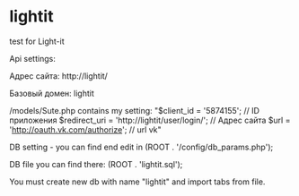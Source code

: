 # lightit
test for Light-it

Api settings:

Адрес сайта: http://lightit/

Базовый домен: lightit

/models/Sute.php 
contains my setting:
"$client_id = '5874155'; // ID приложения
$redirect_uri = 'http://lightit/user/login/'; // Адрес сайта
$url = 'http://oauth.vk.com/authorize'; // url vk"

DB setting - you can find end edit in (ROOT . '/config/db_params.php');

DB file you can find there: (ROOT . 'lightit.sql');

You must create new db with name "lightit" and import tabs from file.
